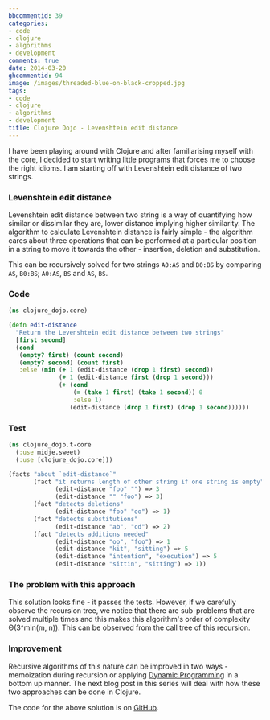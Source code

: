 ```yaml
---
bbcommentid: 39
categories:
- code
- clojure
- algorithms
- development
comments: true
date: 2014-03-20
ghcommentid: 94
image: /images/threaded-blue-on-black-cropped.jpg
tags:
- code
- clojure
- algorithms
- development
title: Clojure Dojo - Levenshtein edit distance
---
```


I have been playing around with Clojure and after familiarising myself with the core, I decided to start writing little programs that forces me to choose the right idioms. I am starting off with Levenshtein edit distance of two strings.

### Levenshtein edit distance
Levenshtein edit distance between two string is a way of quantifying how similar or dissimilar they are, lower distance implying higher similarity. The algorithm to calculate Levenshtein distance is fairly simple - the algorithm cares about three operations that can be performed at a particular position in a string to move it towards the other - insertion, deletion and substitution.

This can be recursively solved for two strings `A0:AS` and `B0:BS` by comparing `AS`, `B0:BS`; `A0:AS`, `BS` and `AS`, `BS`.

### Code
```clojure
(ns clojure_dojo.core)

(defn edit-distance
  "Return the Levenshtein edit distance between two strings"
  [first second]
  (cond
   (empty? first) (count second)
   (empty? second) (count first)
   :else (min (+ 1 (edit-distance (drop 1 first) second))
              (+ 1 (edit-distance first (drop 1 second)))
              (+ (cond
                  (= (take 1 first) (take 1 second)) 0
                  :else 1)
                 (edit-distance (drop 1 first) (drop 1 second))))))
```

### Test
```clojure
(ns clojure_dojo.t-core
  (:use midje.sweet)
  (:use [clojure_dojo.core]))

(facts "about `edit-distance`"
       (fact "it returns length of other string if one string is empty"
             (edit-distance "foo" "") => 3
             (edit-distance "" "foo") => 3)
       (fact "detects deletions"
             (edit-distance "foo" "oo") => 1)
       (fact "detects substitutions"
             (edit-distance "ab", "cd") => 2)
       (fact "detects additions needed"
             (edit-distance "oo", "foo") => 1
             (edit-distance "kit", "sitting") => 5
             (edit-distance "intention", "execution") => 5
             (edit-distance "sittin", "sitting") => 1))
```

### The problem with this approach
This solution looks fine - it passes the tests. However, if we carefully observe the recursion tree, we notice that there are sub-problems that are solved multiple times and this makes this algorithm's order of complexity Θ(3^min(m, n)). This can be observed from the call tree of this recursion.

### Improvement
Recursive algorithms of this nature can be improved in two ways - memoization during recursion or applying [Dynamic Programming](https://en.wikipedia.org/wiki/Dynamic_programming) in a bottom up manner. The next blog post in this series will deal with how these two approaches can be done in Clojure.

The code for the above solution is on [GitHub](https://github.com/sdqali/clojure-dojo).